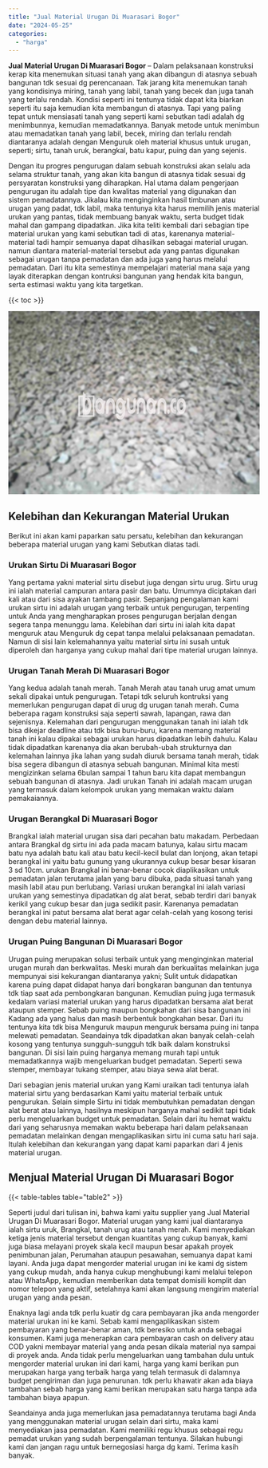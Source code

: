 ```yaml
---
title: "Jual Material Urugan Di Muarasari Bogor"
date: "2024-05-25"
categories: 
  - "harga"
---
```


**Jual Material Urugan Di Muarasari Bogor** – Dalam pelaksanaan konstruksi kerap kita menemukan situasi tanah yang akan dibangun di atasnya sebuah bangunan tdk sesuai dg perencanaan. Tak jarang kita menemukan tanah yang kondisinya miring, tanah yang labil, tanah yang becek dan juga tanah yang terlalu rendah. Kondisi seperti ini tentunya tidak dapat kita biarkan seperti itu saja kemudian kita membangun di atasnya. Tapi yang paling tepat untuk mensiasati tanah yang seperti kami sebutkan tadi adalah dg menimbunnya, kemudian memadatkannya. Banyak metode untuk menimbun atau memadatkan tanah yang labil, becek, miring dan terlalu rendah diantaranya adalah dengan Menguruk oleh material khusus untuk urugan, seperti; sirtu, tanah uruk, berangkal, batu kapur, puing dan yang sejenis.

Dengan itu progres pengurugan dalam sebuah konstruksi akan selalu ada selama struktur tanah, yang akan kita bangun di atasnya tidak sesuai dg persyaratan konstruksi yang diharapkan. Hal utama dalam pengerjaan pengurugan itu adalah tipe dan kwalitas material yang digunakan dan sistem pemadatannya. Jikalau kita menginginkan hasil timbunan atau urugan yang padat, tdk labil, maka tentunya kita harus memilih jenis material urukan yang pantas, tidak membuang banyak waktu, serta budget tidak mahal dan gampang dipadatkan. Jika kita teliti kembali dari sebagian tipe material urukan yang kami sebutkan tadi di atas, karenanya material-material tadi hampir semuanya dapat dihasilkan sebagai material urugan. namun diantara material-material tersebut ada yang pantas digunakan sebagai urugan tanpa pemadatan dan ada juga yang harus melalui pemadatan. Dari itu kita semestinya mempelajari material mana saja yang layak diterapkan dengan kontruksi bangunan yang hendak kita bangun, serta estimasi waktu yang kita targetkan.

{{< toc >}}

![Jual Material Urugan Di Muarasari Bogor](/images/jual-urugan-12.png)

## Kelebihan dan Kekurangan Material Urukan

Berikut ini akan kami paparkan satu persatu, kelebihan dan kekurangan beberapa material urugan yang kami Sebutkan diatas tadi.

### Urukan Sirtu Di Muarasari Bogor

Yang pertama yakni material sirtu disebut juga dengan sirtu urug. Sirtu urug ini ialah material campuran antara pasir dan batu. Umumnya diciptakan dari kali atau dari sisa ayakan tambang pasir. Sepanjang pengalaman kami urukan sirtu ini adalah urugan yang terbaik untuk pengurugan, terpenting untuk Anda yang mengharapkan proses pengurugan berjalan dengan segera tanpa menunggu lama. Kelebihan dari sirtu ini ialah kita dapat menguruk atau Menguruk dg cepat tanpa melalui pelaksanaan pemadatan. Namun di sisi lain kelemahannya yaitu material sirtu ini susah untuk diperoleh dan harganya yang cukup mahal dari tipe material urugan lainnya.

### Urugan Tanah Merah Di Muarasari Bogor

Yang kedua adalah tanah merah. Tanah Merah atau tanah urug amat umum sekali dipakai untuk pengurugan. Tetapi tdk seluruh kontruksi yang memerlukan pengurugan dapat di urug dg urugan tanah merah. Cuma beberapa ragam konstruksi saja seperti sawah, lapangan, rawa dan sejenisnya. Kelemahan dari pengurugan menggunakan tanah ini ialah tdk bisa dikejar deadline atau tdk bisa buru-buru, karena memang material tanah ini kalau dipakai sebagai urukan harus dipadatkan lebih dahulu. Kalau tidak dipadatkan karenanya dia akan berubah-ubah strukturnya dan kelemahan lainnya jika lahan yang sudah diuruk bersama tanah merah, tidak bisa segera dibangun di atasnya sebuah bangunan. Minimal kita mesti mengizinkan selama 6bulan sampai 1 tahun baru kita dapat membangun sebuah bangunan di atasnya. Jadi urukan Tanah ini adalah macam urugan yang termasuk dalam kelompok urukan yang memakan waktu dalam pemakaiannya.

### Urugan Berangkal Di Muarasari Bogor

Brangkal ialah material urugan sisa dari pecahan batu makadam. Perbedaan antara Brangkal dg sirtu ini ada pada macam batunya, kalau sirtu macam batu nya adalah batu kali atau batu kecil-kecil bulat dan lonjong, akan tetapi berangkal ini yaitu batu gunung yang ukurannya cukup besar besar kisaran 3 sd 10cm. urukan Brangkal ini benar-benar cocok diaplikasikan untuk pemadatan jalan terutama jalan yang baru dibuka, pada situasi tanah yang masih labil atau pun berlubang. Variasi urukan berangkal ini ialah variasi urukan yang semestinya dipadatkan dg alat berat, sebab terdiri dari banyak kerikil yang cukup besar dan juga sedikit pasir. Karenanya pemadatan berangkal ini patut bersama alat berat agar celah-celah yang kosong terisi dengan debu material lainnya.

### Urugan Puing Bangunan Di Muarasari Bogor

Urugan puing merupakan solusi terbaik untuk yang menginginkan material urugan murah dan berkwalitas. Meski murah dan berkualitas melainkan juga mempunyai sisi kekurangan diantaranya yakni; Sulit untuk didapatkan karena puing dapat didapat hanya dari bongkaran bangunan dan tentunya tdk tiap saat ada pembongkaran bangunan. Kemudian puing juga termasuk kedalam variasi material urukan yang harus dipadatkan bersama alat berat ataupun stemper. Sebab puing maupun bongkahan dari sisa bangunan ini Kadang ada yang halus dan masih berbentuk bongkahan besar. Dari itu tentunya kita tdk bisa Menguruk maupun menguruk bersama puing ini tanpa melewati pemadatan. Seandainya tdk dipadatkan akan banyak celah-celah kosong yang tentunya sungguh-sungguh tdk baik dalam konstruksi bangunan. Di sisi lain puing harganya memang murah tapi untuk memadatkannya wajib mengeluarkan budget pemadatan. Seperti sewa stemper, membayar tukang stemper, atau biaya sewa alat berat.

Dari sebagian jenis material urukan yang Kami uraikan tadi tentunya ialah material sirtu yang berdasarkan Kami yaitu material terbaik untuk pengurukan. Selain simple Sirtu ini tidak membutuhkan pemadatan dengan alat berat atau lainnya, hasilnya meskipun harganya mahal sedikit tapi tidak perlu mengeluarkan budget untuk pemadatan. Selain dari itu hemat waktu dari yang seharusnya memakan waktu beberapa hari dalam pelaksanaan pemadatan melainkan dengan mengaplikasikan sirtu ini cuma satu hari saja. Itulah kelebihan dan kekurangan yang dapat kami paparkan dari 4 jenis material urugan.

## Menjual Material Urugan Di Muarasari Bogor

{{< table-tables table="table2" >}}

Seperti judul dari tulisan ini, bahwa kami yaitu supplier yang Jual Material Urugan Di Muarasari Bogor. Material urugan yang kami jual diantaranya ialah sirtu uruk, Brangkal, tanah urug atau tanah merah. Kami menyediakan ketiga jenis material tersebut dengan kuantitas yang cukup banyak, kami juga biasa melayani proyek skala kecil maupun besar apakah proyek penimbunan jalan, Perumahan ataupun pesawahan, semuanya dapat kami layani. Anda juga dapat mengorder material urugan ini ke kami dg sistem yang cukup mudah, anda hanya cukup menghubungi kami melalui telepon atau WhatsApp, kemudian memberikan data tempat domisili komplit dan nomor telepon yang aktif, setelahnya kami akan langsung mengirim material urugan yang anda pesan.

Enaknya lagi anda tdk perlu kuatir dg cara pembayaran jika anda mengorder material urukan ini ke kami. Sebab kami mengaplikasikan sistem pembayaran yang benar-benar aman, tdk beresiko untuk anda sebagai konsumen. Kami juga menerapkan cara pembayaran cash on delivery atau COD yakni membayar material yang anda pesan dikala material nya sampai di proyek anda. Anda tidak perlu mengeluarkan uang tambahan dulu untuk mengorder material urukan ini dari kami, harga yang kami berikan pun merupakan harga yang terbaik harga yang telah termasuk di dalamnya budget pengiriman dan juga penurunan. tdk perlu khawatir akan ada biaya tambahan sebab harga yang kami berikan merupakan satu harga tanpa ada tambahan biaya apapun.

Seandainya anda juga memerlukan jasa pemadatannya terutama bagi Anda yang menggunakan material urugan selain dari sirtu, maka kami menyediakan jasa pemadatan. Kami memiliki regu khusus sebagai regu pemadat urukan yang sudah berpengalaman tentunya. Silakan hubungi kami dan jangan ragu untuk bernegosiasi harga dg kami. Terima kasih banyak.
